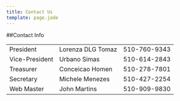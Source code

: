 ```yaml
---
title: Contact Us
template: page.jade
---
```


##Contact Info

|  |  |  |
|:-|:-|-:|
| President | Lorenza DLG Tomaz | 510-760-9343 |
| Vice-President | Urbano Simas | 510-614-2843 |
| Treasurer | Conceicao Homen | 510-278-7801 |
| Secretary | Michele Menezes | 510-427-2254 |
| Web Master | John Martins | 510-909-9830 |
